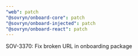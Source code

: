 ```yaml
---
"web": patch
"@sovryn/onboard-core": patch
"@sovryn/onboard-injected": patch
"@sovryn/onboard-react": patch
---
```


SOV-3370: Fix broken URL in onboarding package
